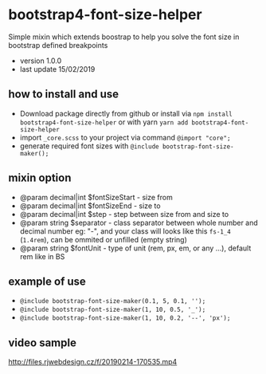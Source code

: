 # bootstrap4-font-size-helper

Simple mixin which extends boostrap to help you  solve the font size in bootstrap defined breakpoints

- version 1.0.0
- last update 15/02/2019

## how to install and use
- Download package directly from github or install via ```npm install bootstrap4-font-size-helper``` or with yarn ```yarn add bootstrap4-font-size-helper```
- import ```_core.scss``` to your project via command ```@import "core";```
- generate required font sizes with ```@include bootstrap-font-size-maker();```

## mixin option
 * @param decimal|int $fontSizeStart - size from
 * @param decimal|int $fontSizeEnd - size to
 * @param decimal|int $step - step between size from and size to
 * @param string $separator - class separator between whole number  and decimal number eg: "-", and your class will looks like this ```fs-1_4``` (```1.4rem```), can be ommited or unfilled (empty string)
 * @param string $fontUnit - type of unit (rem, px, em, or any ...), default rem like in BS


## example of use
- ```@include bootstrap-font-size-maker(0.1, 5, 0.1, '');```
- ```@include bootstrap-font-size-maker(1, 10, 0.5, '_');```
- ```@include bootstrap-font-size-maker(1, 10, 0.2, '--', 'px');```

## video sample
http://files.rjwebdesign.cz/f/20190214-170535.mp4